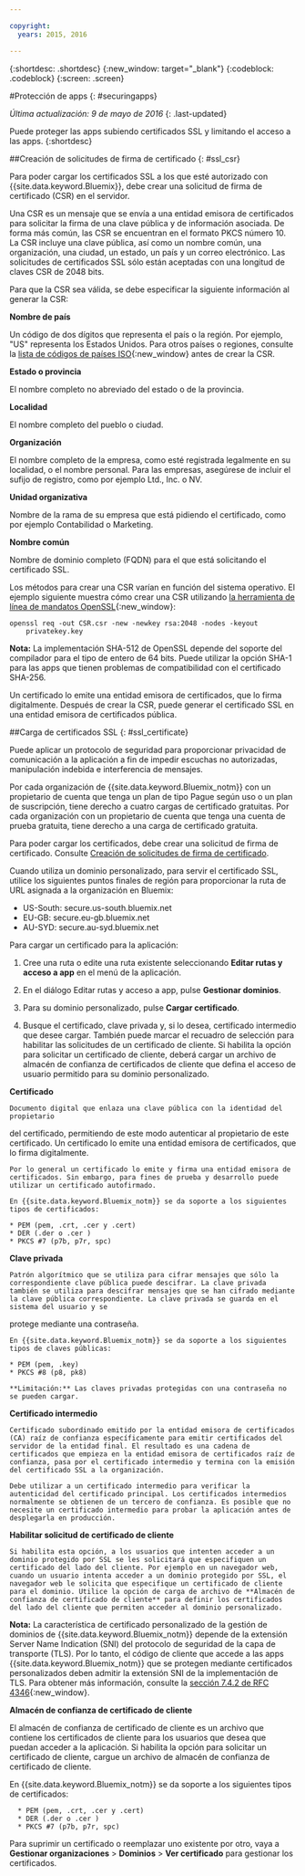 ```yaml
---

copyright:
  years: 2015, 2016

---
```



{:shortdesc: .shortdesc}
{:new_window: target="_blank"}
{:codeblock: .codeblock}
{:screen: .screen}

#Protección de apps
{: #securingapps}

*Última actualización: 9 de mayo de 2016*
{: .last-updated}

Puede proteger las apps subiendo certificados SSL y limitando el acceso a las apps.
{:shortdesc}

##Creación de solicitudes de firma de certificado
{: #ssl_csr}

Para poder cargar los certificados SSL a los que esté autorizado con {{site.data.keyword.Bluemix}}, debe
crear una solicitud de firma de certificado (CSR) en el servidor.

Una CSR es un mensaje que se envía a una entidad emisora de certificados para solicitar la firma de una clave pública
y de información asociada. De forma más común, las CSR se encuentran en el formato PKCS número 10. La CSR incluye una clave pública,
así como un nombre común, una organización, una ciudad, un estado, un país y un correo electrónico. Las solicitudes de certificados SSL
sólo están aceptadas con una longitud de claves CSR de 2048 bits.

Para que la CSR sea válida, se debe especificar la siguiente información al generar la CSR:

**Nombre de país**
  
  Un código de dos dígitos que representa el país o la región. Por ejemplo, "US" representa los Estados Unidos. Para otros países o regiones, consulte la [lista de códigos de países ISO](https://www.iso.org/obp/ui/#search){:new_window} antes de crear la CSR.
  
**Estado o provincia**

  El nombre completo no abreviado del estado o de la provincia.

**Localidad**

  El nombre completo del pueblo o ciudad.
  
**Organización**

  El nombre completo de la empresa, como esté registrada legalmente en su localidad, o el nombre personal. Para las empresas, asegúrese de incluir el sufijo de registro, como por ejemplo Ltd., Inc. o NV.
  
**Unidad organizativa**

  Nombre de la rama de su empresa que está pidiendo el certificado, como por ejemplo Contabilidad o
Marketing.
  
**Nombre común**

  Nombre de dominio completo (FQDN) para el que está solicitando el certificado SSL.
  
Los métodos para crear una CSR varían en función del sistema operativo. El ejemplo siguiente
muestra cómo crear una CSR utilizando [la herramienta de línea de mandatos OpenSSL](http://www.openssl.org/){:new_window}:

```
openssl req -out CSR.csr -new -newkey rsa:2048 -nodes -keyout
    privatekey.key
```

**Nota:** La implementación SHA-512 de OpenSSL depende del soporte del compilador para el tipo de entero de 64 bits. Puede utilizar la opción SHA-1 para las apps que tienen problemas de compatibilidad con el certificado SHA-256.

Un certificado lo emite una entidad emisora de certificados, que lo firma digitalmente. Después de crear la CSR, puede generar el certificado SSL en una entidad emisora de certificados pública. 

##Carga de certificados SSL
{: #ssl_certificate}

Puede aplicar un protocolo de seguridad para proporcionar privacidad de comunicación a la aplicación a fin de impedir escuchas no autorizadas, manipulación indebida e interferencia de mensajes.

Por cada organización de {{site.data.keyword.Bluemix_notm}} con un propietario de cuenta que tenga un plan de tipo Pague según uso o un plan de suscripción, tiene derecho a cuatro cargas de certificado gratuitas. Por cada organización con un propietario de cuenta que tenga una cuenta de prueba gratuita, tiene derecho a una carga de certificado gratuita.

Para poder cargar los certificados, debe crear una
solicitud de firma de certificado. Consulte [Creación de solicitudes de firma de certificado](#ssl_csr).

Cuando utiliza un dominio personalizado, para servir el certificado SSL, utilice los siguientes puntos finales de región para proporcionar la ruta de URL asignada a la organización en Bluemix:

  * US-South: secure.us-south.bluemix.net 
  * EU-GB: secure.eu-gb.bluemix.net
  * AU-SYD: secure.au-syd.bluemix.net 


Para cargar un certificado para la aplicación:

1. Cree una ruta o edite una ruta existente seleccionando **Editar rutas y acceso a app** en el menú de la aplicación.

2. En el diálogo Editar rutas y acceso a app, pulse **Gestionar dominios**.

3. Para su dominio personalizado, pulse **Cargar certificado**.

4. Busque el certificado, clave privada y, si lo desea, certificado intermedio que desee cargar. También puede marcar el recuadro de selección para habilitar las solicitudes de un certificado de cliente. Si habilita la opción para solicitar un certificado de cliente, deberá cargar un archivo de almacén de confianza de certificados de cliente que defina el acceso de usuario permitido para su dominio personalizado.

  **Certificado**
    
    Documento digital que enlaza una clave pública con la identidad del propietario
del certificado, permitiendo de este modo autenticar al propietario de este certificado. Un certificado lo emite una entidad emisora de certificados, que lo firma digitalmente.
    
    Por lo general un certificado lo emite y firma una entidad emisora de certificados. Sin embargo, para fines de prueba y desarrollo puede utilizar un certificado autofirmado.
    
    En {{site.data.keyword.Bluemix_notm}} se da soporte a los siguientes tipos de certificados:

	* PEM (pem, .crt, .cer y .cert)
	* DER (.der o .cer )
	* PKCS #7 (p7b, p7r, spc)
	  
  **Clave privada**
  
    Patrón algorítmico que se utiliza para cifrar mensajes que sólo la correspondiente clave pública puede descifrar. La clave privada también se utiliza para descifrar mensajes que se han cifrado mediante la clave pública correspondiente. La clave privada se guarda en el sistema del usuario y se
protege mediante una contraseña.
    
    En {{site.data.keyword.Bluemix_notm}} se da soporte a los siguientes tipos de claves públicas:
    
    * PEM (pem, .key)
    * PKCS #8 (p8, pk8)
    
    **Limitación:** Las claves privadas protegidas con una contraseña no se pueden cargar.
    
  **Certificado intermedio**
  
    Certificado subordinado emitido por la entidad emisora de certificados (CA) raíz de confianza específicamente para emitir certificados del servidor de la entidad final. El resultado es una cadena de certificados que empieza en la entidad emisora de certificados raíz de confianza, pasa por el certificado intermedio y termina con la emisión del certificado SSL a la organización.
    
    Debe utilizar a un certificado intermedio para verificar la autenticidad del certificado principal. Los certificados intermedios normalmente se obtienen de un tercero de confianza. Es posible que no necesite un certificado intermedio para probar la aplicación antes de desplegarla en producción.
  
  **Habilitar solicitud de certificado de cliente**
  
    Si habilita esta opción, a los usuarios que intenten acceder a un dominio protegido por SSL se les solicitará que especifiquen un certificado del lado del cliente. Por ejemplo en un navegador web, cuando un usuario intenta acceder a un dominio protegido por SSL, el navegador web le solicita que especifique un certificado de cliente para el dominio. Utilice la opción de carga de archivo de **Almacén de confianza de certificado de cliente** para definir los certificados del lado del cliente que permiten acceder al dominio personalizado.
  
  **Nota:** La característica de certificado personalizado de la gestión de dominios de {{site.data.keyword.Bluemix_notm}} depende de la extensión Server Name Indication (SNI) del protocolo de seguridad de la capa de transporte (TLS). Por lo tanto, el código de cliente que accede a las apps {{site.data.keyword.Bluemix_notm}} que se protegen mediante certificados personalizados deben admitir la extensión SNI de la implementación de TLS. Para obtener más información, consulte la [sección 7.4.2 de RFC 4346](http://tools.ietf.org/html/rfc4346#section-7.4.2){:new_window}.

  **Almacén de confianza de certificado de cliente**
  
  El almacén de confianza de certificado de cliente es un archivo que contiene los certificados de cliente para los usuarios que desea que puedan acceder a la aplicación. Si habilita la opción para solicitar un certificado de cliente, cargue un archivo de almacén de confianza de certificado de cliente. 
  
   En {{site.data.keyword.Bluemix_notm}} se da soporte a los siguientes tipos de certificados:
    
      * PEM (pem, .crt, .cer y .cert)
	  * DER (.der o .cer )
      * PKCS #7 (p7b, p7r, spc)

Para suprimir un certificado o reemplazar uno existente por otro, vaya a **Gestionar organizaciones** > **Dominios** > **Ver certificado** para gestionar los certificados.
